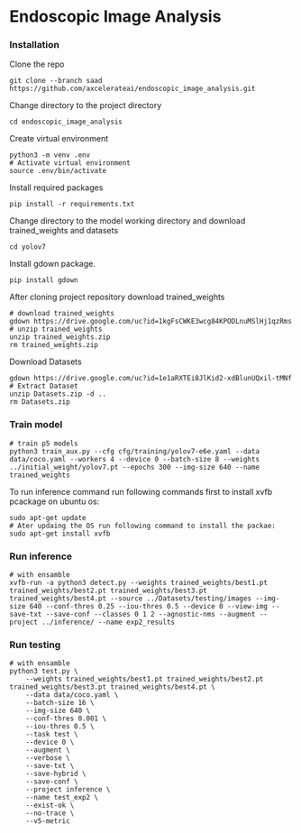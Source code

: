 # Endoscopic Image Analysis
### Installation
Clone the repo
``` shell
git clone --branch saad https://github.com/axcelerateai/endoscopic_image_analysis.git
```
Change directory to the project directory
```shell
cd endoscopic_image_analysis
```
Create virtual environment
```shell
python3 -m venv .env
# Activate virtual environment
source .env/bin/activate
```
Install required packages
```shell
pip install -r requirements.txt
```
Change directory to the model working directory and download trained_weights and datasets
``` shell
cd yolov7
```
Install gdown package.
``` shell
pip install gdown
``` 
After cloning project repository download trained_weights
```shell
# download trained_weights
gdown https://drive.google.com/uc?id=1kgFsCWKE3wcg84KPODLnuMSlHj1qzRms
# unzip trained_weights
unzip trained_weights.zip
rm trained_weights.zip
```
Download Datasets
```shell
gdown https://drive.google.com/uc?id=1e1aRXTEi8JlKid2-xdBlunUQxil-tMNf
# Extract Dataset
unzip Datasets.zip -d .. 
rm Datasets.zip
```

### Train model

``` shell
# train p5 models
python3 train_aux.py --cfg cfg/training/yolov7-e6e.yaml --data data/coco.yaml --workers 4 --device 0 --batch-size 8 --weights ../initial_weight/yolov7.pt --epochs 300 --img-size 640 --name trained_weights
```

To run inference command run following commands first to install xvfb pcackage on ubuntu os:

``` shell
sudo apt-get update
# Ater updaing the OS run following command to install the packae:
sudo apt-get install xvfb
```



### Run inference

``` shell
# with ensamble
xvfb-run -a python3 detect.py --weights trained_weights/best1.pt trained_weights/best2.pt trained_weights/best3.pt trained_weights/best4.pt --source ../Datasets/testing/images --img-size 640 --conf-thres 0.25 --iou-thres 0.5 --device 0 --view-img --save-txt --save-conf --classes 0 1 2 --agnostic-nms --augment --project ../inference/ --name exp2_results
```

### Run testing

``` shell
# with ensamble
python3 test.py \
    --weights trained_weights/best1.pt trained_weights/best2.pt trained_weights/best3.pt trained_weights/best4.pt \
    --data data/coco.yaml \
    --batch-size 16 \
    --img-size 640 \
    --conf-thres 0.001 \
    --iou-thres 0.5 \
    --task test \
    --device 0 \
    --augment \
    --verbose \
    --save-txt \
    --save-hybrid \
    --save-conf \
    --project inference \
    --name test_exp2 \
    --exist-ok \
    --no-trace \
    --v5-metric
```
